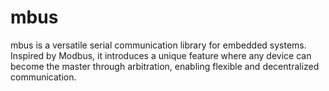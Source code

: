 # mbus
mbus is a versatile serial communication library for embedded systems. Inspired by Modbus, it introduces a unique feature where any device can become the master through arbitration, enabling flexible and decentralized communication.
